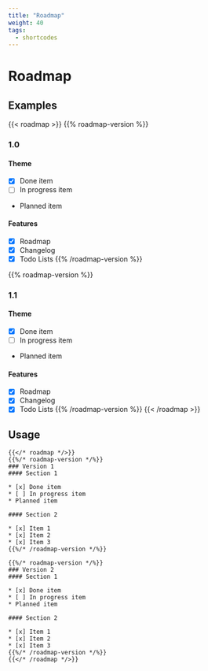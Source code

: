 ```yaml
---
title: "Roadmap"
weight: 40
tags:
  - shortcodes
---
```


# Roadmap

## Examples

{{< roadmap >}}
{{% roadmap-version %}}
### 1.0
#### Theme

* [x] Done item
* [ ] In progress item
* Planned item

#### Features

* [x] Roadmap
* [x] Changelog
* [x] Todo Lists
{{% /roadmap-version %}}

{{% roadmap-version %}}
### 1.1
#### Theme

* [x] Done item
* [ ] In progress item
* Planned item

#### Features

* [x] Roadmap
* [x] Changelog
* [x] Todo Lists
{{% /roadmap-version %}}
{{< /roadmap >}}

## Usage

```
{{</* roadmap */>}}
{{%/* roadmap-version */%}}
### Version 1
#### Section 1

* [x] Done item
* [ ] In progress item
* Planned item

#### Section 2

* [x] Item 1
* [x] Item 2
* [x] Item 3
{{%/* /roadmap-version */%}}

{{%/* roadmap-version */%}}
### Version 2
#### Section 1

* [x] Done item
* [ ] In progress item
* Planned item

#### Section 2

* [x] Item 1
* [x] Item 2
* [x] Item 3
{{%/* /roadmap-version */%}}
{{</* /roadmap */>}}
```
